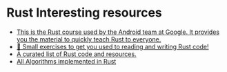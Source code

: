 # Rust Interesting resources
- [This is the Rust course used by the Android team at Google. It provides you the material to quickly teach Rust to everyone.](https://github.com/google/comprehensive-rust)
- [🦀 Small exercises to get you used to reading and writing Rust code!](https://github.com/rust-lang/rustlings)
- [A curated list of Rust code and resources.](https://github.com/rust-unofficial/awesome-rust)
- [All Algorithms implemented in Rust](https://github.com/TheAlgorithms/Rust)
